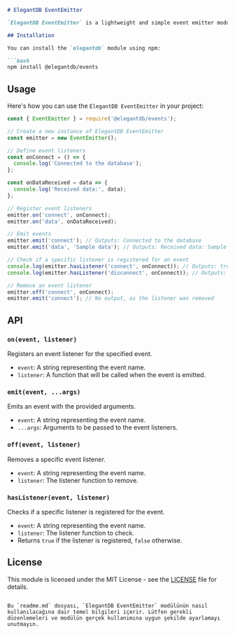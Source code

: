 
```markdown
# ElegantDB EventEmitter

`ElegantDB EventEmitter` is a lightweight and simple event emitter module designed specifically for the `elegantdb` module.

## Installation

You can install the `elegantdb` module using npm:

```bash
npm install @elegantdb/events
```

## Usage

Here's how you can use the `ElegantDB EventEmitter` in your project:

```javascript
const { EventEmitter } = require('@elegantdb/events');

// Create a new instance of ElegantDB EventEmitter
const emitter = new EventEmitter();

// Define event listeners
const onConnect = () => {
  console.log('Connected to the database');
};

const onDataReceived = data => {
  console.log('Received data:', data);
};

// Register event listeners
emitter.on('connect', onConnect);
emitter.on('data', onDataReceived);

// Emit events
emitter.emit('connect'); // Outputs: Connected to the database
emitter.emit('data', 'Sample data'); // Outputs: Received data: Sample data

// Check if a specific listener is registered for an event
console.log(emitter.hasListener('connect', onConnect)); // Outputs: true
console.log(emitter.hasListener('disconnect', onConnect)); // Outputs: false

// Remove an event listener
emitter.off('connect', onConnect);
emitter.emit('connect'); // No output, as the listener was removed
```

## API

### `on(event, listener)`

Registers an event listener for the specified event.

- `event`: A string representing the event name.
- `listener`: A function that will be called when the event is emitted.

### `emit(event, ...args)`

Emits an event with the provided arguments.

- `event`: A string representing the event name.
- `...args`: Arguments to be passed to the event listeners.

### `off(event, listener)`

Removes a specific event listener.

- `event`: A string representing the event name.
- `listener`: The listener function to remove.

### `hasListener(event, listener)`

Checks if a specific listener is registered for the event.

- `event`: A string representing the event name.
- `listener`: The listener function to check.
- Returns `true` if the listener is registered, `false` otherwise.

## License

This module is licensed under the MIT License - see the [LICENSE](LICENSE) file for details.
```

Bu `readme.md` dosyası, `ElegantDB EventEmitter` modülünün nasıl kullanılacağına dair temel bilgileri içerir. Lütfen gerekli düzenlemeleri ve modülün gerçek kullanımına uygun şekilde ayarlamayı unutmayın.
